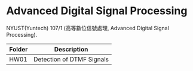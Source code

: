 # Advanced Digital Signal Processing
NYUST(Yuntech) 107/1 (高等數位信號處理, Advanced Digital Signal Processing).

|Folder|Description|
|:------|----------|
|HW01|Detection of DTMF Signals|